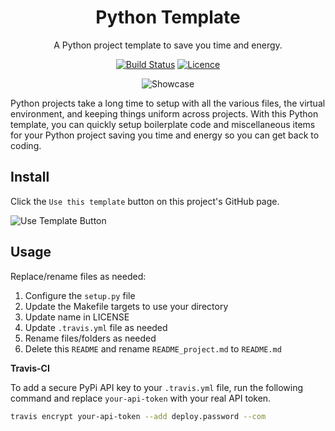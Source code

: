 <div align="center">

# Python Template

A Python project template to save you time and energy.

[![Build Status](https://travis-ci.com/justintime50/python-template.svg?branch=main)](https://travis-ci.com/USERNAME/python-template)
[![Licence](https://img.shields.io/github/license/justintime50/python-template)](LICENSE)

<img src="assets/showcase.png" alt="Showcase">

</div>

Python projects take a long time to setup with all the various files, the virtual environment, and keeping things uniform across projects. With this Python template, you can quickly setup boilerplate code and miscellaneous items for your Python project saving you time and energy so you can get back to coding. 

## Install

Click the `Use this template` button on this project's GitHub page.

<img src="assets/use_template_button.png" alt="Use Template Button">

## Usage

Replace/rename files as needed:

1. Configure the `setup.py` file
1. Update the Makefile targets to use your directory
1. Update name in LICENSE
1. Update `.travis.yml` file as needed
1. Rename files/folders as needed 
1. Delete this `README` and rename `README_project.md` to `README.md`

**Travis-CI**

To add a secure PyPi API key to your `.travis.yml` file, run the following command and replace `your-api-token` with your real API token.

```bash
travis encrypt your-api-token --add deploy.password --com
```
